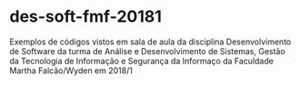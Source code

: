 # des-soft-fmf-20181

Exemplos de códigos vistos em sala de aula da disciplina Desenvolvimento de Software da turma de Análise e Desenvolvimento de Sistemas, Gestão da Tecnologia de Informação e Segurança da Informaço da Faculdade Martha Falcão/Wyden em 2018/1